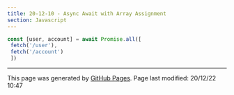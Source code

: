 ```yaml
---
title: 20-12-10 - Async Await with Array Assignment
section: Javascript
---
```


```javascript
const [user, account] = await Promise.all([
 fetch('/user'),
 fetch('/account')
 ])
```

<hr>
<p class="pagedate">This page was generated by <a href=".">GitHub Pages</a>.  Page last modified: 20/12/22 10:47</p>
